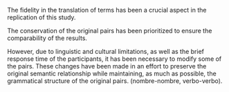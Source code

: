 The fidelity in the translation of terms has been a crucial aspect in the replication of this study.

The conservation of the original pairs has been prioritized to ensure the comparability of the results.

However, due to linguistic and cultural limitations, as well as the brief response time of the participants,
it has been necessary to modify some of the pairs. These changes have been made in an effort to preserve the original
semantic relationship while maintaining, as much as possible,
the grammatical structure of the original pairs. (nombre-nombre, verbo-verbo).
